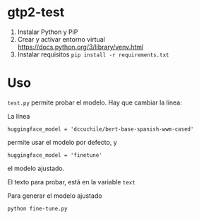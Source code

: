 # gtp2-test
1. Instalar Python y PiP
2. Crear y activar entorno virtual https://docs.python.org/3/library/venv.html
3. Instalar requisitos ```pip install -r requirements.txt```


# Uso
```test.py``` permite probar el modelo. Hay que cambiar la línea:

La línea 
```
huggingface_model = 'dccuchile/bert-base-spanish-wwm-cased'
```

permite usar el modelo por defecto, y
```
huggingface_model = 'finetune'
```

el modelo ajustado.

El texto para probar, está en la variable ```text```


Para generar el modelo ajustado 
```
python fine-tune.py
```
